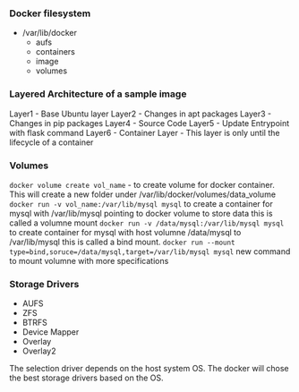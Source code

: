 ### Docker filesystem
- /var/lib/docker
    - aufs
    - containers
    - image
    - volumes

### Layered Architecture of a sample image
Layer1 - Base Ubuntu layer
Layer2 - Changes in apt packages
Layer3 - Changes in pip packages
Layer4 - Source Code
Layer5 - Update Entrypoint with flask command
Layer6 - Container Layer - This layer is only until the lifecycle of a container

### Volumes
`docker volume create vol_name` - to create volume for docker container. This will create a new folder under /var/lib/docker/volumes/data_volume
`docker run -v vol_name:/var/lib/mysql mysql` to create a container for mysql with /var/lib/mysql pointing to docker volume to store data this is called a volumne mount
`docker run -v /data/mysql:/var/lib/mysql mysql` to create container for mysql with host volumne /data/mysql to /var/lib/mysql this is called a bind mount.
`docker run --mount type=bind,soruce=/data/mysql,target=/var/lib/mysql mysql` new command to mount volumne with more specifications

### Storage Drivers
- AUFS
- ZFS
- BTRFS
- Device Mapper
- Overlay
- Overlay2

The selection driver depends on the host system OS. The docker will chose the best storage drivers based on the OS.
